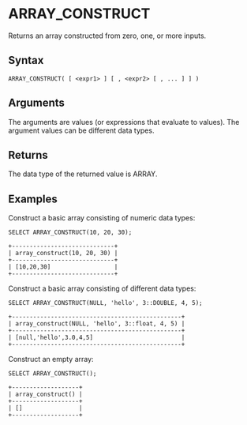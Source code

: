 # ARRAY_CONSTRUCT

Returns an array constructed from zero, one, or more inputs.

## Syntax

```scopeql
ARRAY_CONSTRUCT( [ <expr1> ] [ , <expr2> [ , ... ] ] )
```

## Arguments

The arguments are values (or expressions that evaluate to values). The argument values can be different data types.

## Returns

The data type of the returned value is ARRAY.

## Examples

Construct a basic array consisting of numeric data types:

```scopeql
SELECT ARRAY_CONSTRUCT(10, 20, 30);
```

```
+-----------------------------+
| array_construct(10, 20, 30) |
+-----------------------------+
| [10,20,30]                  |
+-----------------------------+
```

Construct a basic array consisting of different data types:

```scopeql
SELECT ARRAY_CONSTRUCT(NULL, 'hello', 3::DOUBLE, 4, 5);
```

```
+------------------------------------------------+
| array_construct(NULL, 'hello', 3::float, 4, 5) |
+------------------------------------------------+
| [null,'hello',3.0,4,5]                         |
+------------------------------------------------+
```

Construct an empty array:

```scopeql
SELECT ARRAY_CONSTRUCT();
```

```
+-------------------+
| array_construct() |
+-------------------+
| []                |
+-------------------+
```
